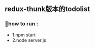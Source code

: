 <!--
 * @Descripttion: 
 * @version: 1.0.0
 * @Author: jimmiezhou
 * @Date: 1985-10-26 16:15:00
 * @LastEditors: jimmiezhou
 * @LastEditTime: 2019-12-17 15:49:04
 -->
 
## redux-thunk版本的todolist

### 🐥how to run :  
- 1.npm start
- 2.node server.js